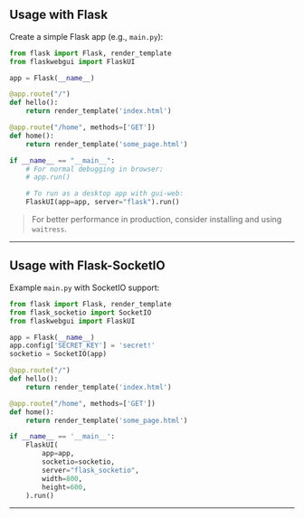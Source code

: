 
## Usage with Flask

Create a simple Flask app (e.g., `main.py`):

```python
from flask import Flask, render_template
from flaskwebgui import FlaskUI

app = Flask(__name__)

@app.route("/")
def hello():
    return render_template('index.html')

@app.route("/home", methods=['GET'])
def home():
    return render_template('some_page.html')

if __name__ == "__main__":
    # For normal debugging in browser:
    # app.run()

    # To run as a desktop app with gui-web:
    FlaskUI(app=app, server="flask").run()
```

> For better performance in production, consider installing and using `waitress`.

---

## Usage with Flask-SocketIO

Example `main.py` with SocketIO support:

```python
from flask import Flask, render_template
from flask_socketio import SocketIO
from flaskwebgui import FlaskUI

app = Flask(__name__)
app.config['SECRET_KEY'] = 'secret!'
socketio = SocketIO(app)

@app.route("/")
def hello():
    return render_template('index.html')

@app.route("/home", methods=['GET'])
def home():
    return render_template('some_page.html')

if __name__ == '__main__':
    FlaskUI(
        app=app,
        socketio=socketio,
        server="flask_socketio",
        width=800,
        height=600,
    ).run()
```

---
